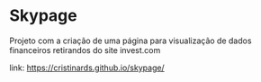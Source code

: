 # Skypage

Projeto com a criação de uma página para visualização de dados financeiros retirandos do site invest.com

link: https://cristinards.github.io/skypage/
